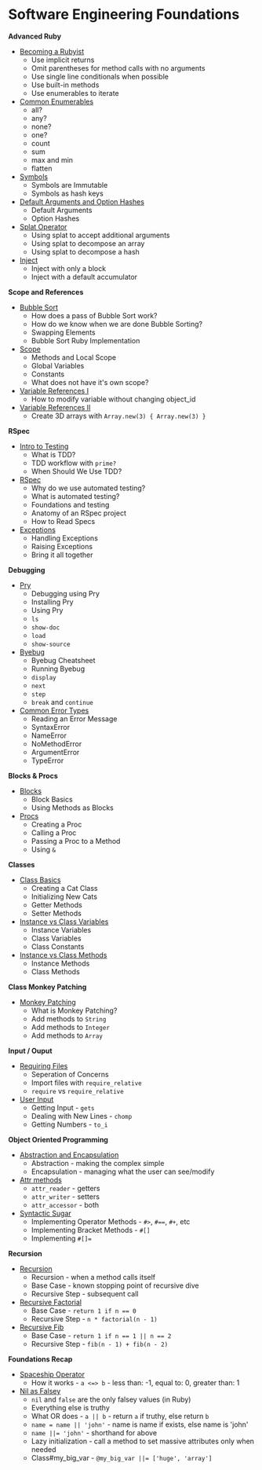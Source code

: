 # Software Engineering Foundations

**Advanced Ruby**
* [Becoming a Rubyist](https://open.appacademy.io/learn/full-stack-online/software-engineering-foundations/becoming-a-rubyist-notes)
    * Use implicit returns
    * Omit parentheses for method calls with no arguments
    * Use single line conditionals when possible
    * Use built-in methods
    * Use enumerables to iterate
* [Common Enumerables](https://open.appacademy.io/learn/full-stack-online/software-engineering-foundations/common-enumerables-notes)
    * all?
    * any?
    * none?
    * one?
    * count
    * sum
    * max and min
    * flatten
* [Symbols](https://open.appacademy.io/learn/full-stack-online/software-engineering-foundations/symbols-notes)
    * Symbols are Immutable
    * Symbols as hash keys
* [Default Arguments and Option Hashes](https://open.appacademy.io/learn/full-stack-online/software-engineering-foundations/default-arguments-and-option-hashes-notes)
    * Default Arguments
    * Option Hashes
* [Splat Operator](https://open.appacademy.io/learn/full-stack-online/software-engineering-foundations/splat-operator-notes)
    * Using splat to accept additional arguments
    * Using splat to decompose an array
    * Using splat to decompose a hash
* [Inject](https://open.appacademy.io/learn/full-stack-online/software-engineering-foundations/inject-notes)
    * Inject with only a block
    * Inject with a default accumulator

**Scope and References**
* [Bubble Sort](https://open.appacademy.io/learn/full-stack-online/software-engineering-foundations/bubble-sort-notes)
    * How does a pass of Bubble Sort work?
    * How do we know when we are done Bubble Sorting?
    * Swapping Elements
    * Bubble Sort Ruby Implementation
* [Scope](https://open.appacademy.io/learn/full-stack-online/software-engineering-foundations/scope-notes)
    * Methods and Local Scope
    * Global Variables
    * Constants
    * What does not have it's own scope?
* [Variable References I](https://open.appacademy.io/learn/full-stack-online/software-engineering-foundations/variable-references-lecture-1)
    * How to modify variable without changing object_id
* [Variable References II](https://open.appacademy.io/learn/full-stack-online/software-engineering-foundations/variable-references-lecture-2)
    * Create 3D arrays with `Array.new(3) { Array.new(3) }`

**RSpec**
* [Intro to Testing](https://open.appacademy.io/learn/full-stack-online/software-engineering-foundations/intro-to-testing-notes)
    * What is TDD?
    * TDD workflow with `prime?`
    * When Should We Use TDD?
* [RSpec](https://open.appacademy.io/learn/full-stack-online/software-engineering-foundations/rspec-notes)
    * Why do we use automated testing?
    * What is automated testing?
    * Foundations and testing
    * Anatomy of an RSpec project
    * How to Read Specs
* [Exceptions](https://open.appacademy.io/learn/full-stack-online/software-engineering-foundations/exceptions-notes)
    * Handling Exceptions
    * Raising Exceptions
    * Bring it all together

**Debugging**
* [Pry](https://open.appacademy.io/learn/full-stack-online/software-engineering-foundations/pry-notes)
    * Debugging using Pry
    * Installing Pry
    * Using Pry
    * `ls`
    * `show-doc`
    * `load`
    * `show-source`
* [Byebug](https://open.appacademy.io/learn/full-stack-online/software-engineering-foundations/bye-bug-notes)
    * Byebug Cheatsheet
    * Running Byebug
    * `display`
    * `next`
    * `step`
    * `break` and `continue`
* [Common Error Types](https://open.appacademy.io/learn/full-stack-online/software-engineering-foundations/common-error-types-notes)
    * Reading an Error Message
    * SyntaxError
    * NameError
    * NoMethodError
    * ArgumentError
    * TypeError

**Blocks & Procs**
* [Blocks](https://open.appacademy.io/learn/full-stack-online/software-engineering-foundations/blocks-notes)
    * Block Basics
    * Using Methods as Blocks
* [Procs](https://open.appacademy.io/learn/full-stack-online/software-engineering-foundations/procs-notes)
    * Creating a Proc
    * Calling a Proc
    * Passing a Proc to a Method
    * Using `&`

**Classes**
* [Class Basics](https://open.appacademy.io/learn/full-stack-online/software-engineering-foundations/class-basics-notes)
    * Creating a Cat Class
    * Initializing New Cats
    * Getter Methods
    * Setter Methods
* [Instance vs Class Variables](https://open.appacademy.io/learn/full-stack-online/software-engineering-foundations/instance-vs-class-variables-notes)
    * Instance Variables
    * Class Variables
    * Class Constants
* [Instance vs Class Methods](https://open.appacademy.io/learn/full-stack-online/software-engineering-foundations/instance-vs-class-methods-notes)
    * Instance Methods
    * Class Methods

**Class Monkey Patching**
* [Monkey Patching](https://open.appacademy.io/learn/full-stack-online/software-engineering-foundations/monkey-patching-lecture)
    * What is Monkey Patching?
    * Add methods to `String`
    * Add methods to `Integer`
    * Add methods to `Array`

**Input / Ouput**
* [Requiring Files](https://open.appacademy.io/learn/full-stack-online/software-engineering-foundations/requiring-files-notes)
    * Seperation of Concerns
    * Import files with `require_relative`
    * `require` vs `require_relative`
* [User Input](https://open.appacademy.io/learn/full-stack-online/software-engineering-foundations/user-input-notes)
    * Getting Input - `gets`
    * Dealing with New Lines - `chomp`
    * Getting Numbers - `to_i`

**Object Oriented Programming**
* [Abstraction and Encapsulation](https://open.appacademy.io/learn/full-stack-online/software-engineering-foundations/abstraction-and-encapsulation-notes)
    * Abstraction - making the complex simple
    * Encapsulation - managing what the user can see/modify
* [Attr methods](https://open.appacademy.io/learn/full-stack-online/software-engineering-foundations/attr-methods-notes)
    * `attr_reader` - getters
    * `attr_writer` - setters
    * `attr_accessor` - both
* [Syntactic Sugar](https://open.appacademy.io/learn/full-stack-online/software-engineering-foundations/syntactic-sugar-notes)
    * Implementing Operator Methods - `#>`, `#==`, `#+`, etc
    * Implementing Bracket Methods - `#[]`
    * Implementing `#[]=`

**Recursion**
* [Recursion](https://open.appacademy.io/learn/full-stack-online/software-engineering-foundations/recursion-notes)
    * Recursion - when a method calls itself
    * Base Case - known stopping point of recursive dive
    * Recursive Step - subsequent call
* [Recursive Factorial](https://open.appacademy.io/learn/full-stack-online/software-engineering-foundations/recursive-factorial-notes)
    * Base Case - `return 1 if n == 0`
    * Recursive Step - `n * factorial(n - 1)`
* [Recursive Fib](https://open.appacademy.io/learn/full-stack-online/software-engineering-foundations/recursive-fib-notes)
    * Base Case - `return 1 if n == 1 || n == 2`
    * Recursive Step - `fib(n - 1) + fib(n - 2)`

**Foundations Recap**
* [Spaceship Operator](https://open.appacademy.io/learn/full-stack-online/software-engineering-foundations/spaceship-operator-notes)
    * How it works - `a <=> b` - less than: -1, equal to: 0, greater than: 1
* [Nil as Falsey](https://open.appacademy.io/learn/full-stack-online/software-engineering-foundations/nil-as-falsey-notes)
    * `nil` and `false` are the only falsey values (in Ruby)
    * Everything else is truthy
    * What OR does - `a || b` - return `a` if truthy, else return `b`
    * `name = name || 'john'` - name is name if exists, else name is 'john'
    * `name ||= 'john'` - shorthand for above
    * Lazy initialization - call a method to set massive attributes only when needed
    * Class#my_big_var - `@my_big_var ||= ['huge', 'array']`